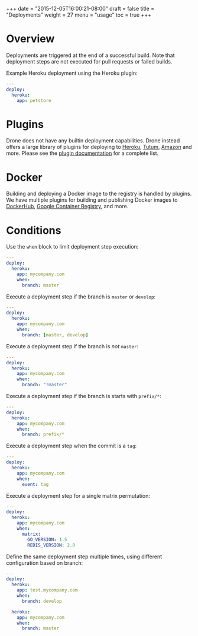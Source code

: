 +++
date = "2015-12-05T16:00:21-08:00"
draft = false
title = "Deployments"
weight = 27
menu = "usage"
toc = true
+++

# Overview

Deployments are triggered at the end of a successful build. Note that deployment steps are not executed for pull requests or failed builds.

Example Heroku deployment using the Heroku plugin:

```yaml
---
deploy:
  heroku:
    app: petstore
```

# Plugins

Drone does not have any builtin deployment capabilities. Drone instead offers a large library of plugins for deploying to [Heroku](/plugins/heroku/), [Tutum](/plugins/tutum/), [Amazon](/plugins/aws_codedeploy/) and more. Please see the [plugin documentation](/plugins/) for a complete list.

# Docker

Building and deploying a Docker image to the registry is handled by plugins. We have multiple plugins for building and publishing Docker images to [DockerHub](/plugins/docker/), [Google Container Registry](/plugins/gcr/), and more.

# Conditions

Use the `when` block to limit deployment step execution:

```yaml
---
deploy:
  heroku:
    app: mycompany.com
    when:
      branch: master
```

Execute a deployment step if the branch is `master` or `develop`:

```yaml
---
deploy:
  heroku:
    app: mycompany.com
    when:
      branch: [master, develop]
```

Execute a deployment step if the branch is _not_ `master`:

```yaml
---
deploy:
  heroku:
    app: mycompany.com
    when:
      branch: "!master"
```

Execute a deployment step if the branch is starts with `prefix/*`:

```yaml
---
deploy:
  heroku:
    app: mycompany.com
    when:
      branch: prefix/*
```

Execute a deployment step when the commit is a `tag`:

```yaml
---
deploy:
  heroku:
    app: mycompany.com
    when:
      event: tag
```

Execute a deployment step for a single matrix permutation:

```yaml
---
deploy:
  heroku:
    app: mycompany.com
    when:
      matrix:
        GO_VERSION: 1.5
        REDIS_VERSION: 2.8
```

Define the same deployment step multiple times, using different configuration based on branch:

```yaml
---
deploy:
  heroku:
    app: test.mycompany.com
    when:
      branch: develop

  heroku:
    app: mycompany.com
    when:
      branch: master
```

